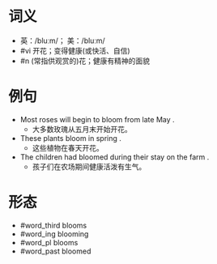 # 词义
- 英：/bluːm/； 美：/bluːm/
- #vi 开花；变得健康(或快活、自信)
- #n (常指供观赏的)花；健康有精神的面貌
# 例句
- Most roses will begin to bloom from late May .
	- 大多数玫瑰从五月末开始开花。
- These plants bloom in spring .
	- 这些植物在春天开花。
- The children had bloomed during their stay on the farm .
	- 孩子们在农场期间健康活泼有生气。
# 形态
- #word_third blooms
- #word_ing blooming
- #word_pl blooms
- #word_past bloomed
